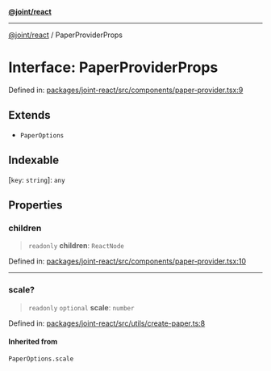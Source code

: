 [**@joint/react**](../README.md)

***

[@joint/react](../README.md) / PaperProviderProps

# Interface: PaperProviderProps

Defined in: [packages/joint-react/src/components/paper-provider.tsx:9](https://github.com/samuelgja/joint/blob/ba33b9b8c40870ffb787d62832f1ac6786fe7e98/packages/joint-react/src/components/paper-provider.tsx#L9)

## Extends

- `PaperOptions`

## Indexable

\[`key`: `string`\]: `any`

## Properties

### children

> `readonly` **children**: `ReactNode`

Defined in: [packages/joint-react/src/components/paper-provider.tsx:10](https://github.com/samuelgja/joint/blob/ba33b9b8c40870ffb787d62832f1ac6786fe7e98/packages/joint-react/src/components/paper-provider.tsx#L10)

***

### scale?

> `readonly` `optional` **scale**: `number`

Defined in: [packages/joint-react/src/utils/create-paper.ts:8](https://github.com/samuelgja/joint/blob/ba33b9b8c40870ffb787d62832f1ac6786fe7e98/packages/joint-react/src/utils/create-paper.ts#L8)

#### Inherited from

`PaperOptions.scale`
